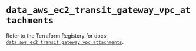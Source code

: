 # `data_aws_ec2_transit_gateway_vpc_attachments`

Refer to the Terraform Registory for docs: [`data_aws_ec2_transit_gateway_vpc_attachments`](https://registry.terraform.io/providers/hashicorp/aws/5.7.0/docs/data-sources/ec2_transit_gateway_vpc_attachments).
